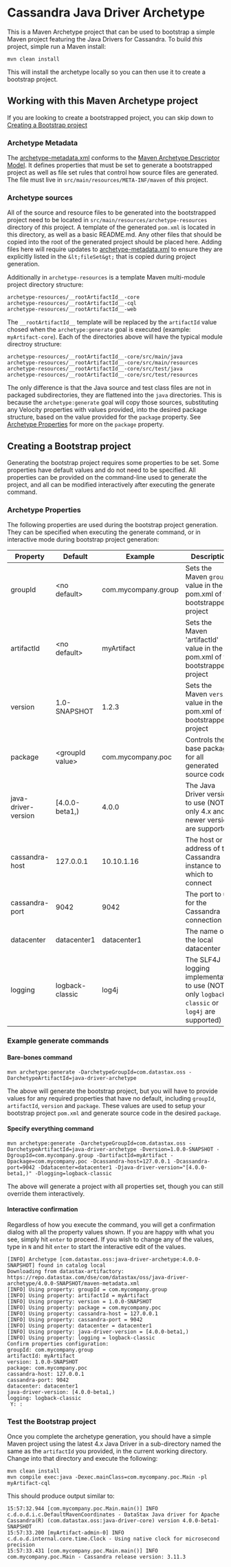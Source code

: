 
# Cassandra Java Driver Archetype

This is a Maven Archetype project that can be used to bootstrap a simple Maven project featuring the
Java Drivers for Cassandra. To build _this_ project, simple run a Maven install:

```
mvn clean install
```

This will install the archetype locally so you can then use it to create a bootstrap project.

## Working with this Maven Archetype project
If you are looking to create a bootstrapped project, you can skip down to
[Creating a Bootstrap project](#creating-a-bootstrap-project)

### Archetype Metadata
The [archetype-metadata.xml][1] conforms to the [Maven Archetype Descriptor Model][2]. It defines
properties that must be set to generate a bootstrapped project as well as file set rules that control
how source files are generated. The file must live in `src/main/resources/META-INF/maven` of _this_
project.

### Archetype sources
All of the source and resource files to be generated into the bootstrapped project need to be
located in `src/main/resources/archetype-resources` directory of _this_ project. A template of the
generated `pom.xml` is located in this directory, as well as a basic README.md. Any other files that
should be copied into the root of the generated project should be placed here. Adding files here
will require updates to [archetype-metadata.xml][1] to ensure they are explicitly listed in the
`&lt;fileSet&gt;` that is copied during project generation.

Additionally in `archetype-resources` is a template Maven multi-module project directory structure:

```
archetype-resources/__rootArtifactId__-core
archetype-resources/__rootArtifactId__-cql
archetype-resources/__rootArtifactId__-web
```

The `__rootArtifactId__` template will be replaced by the `artifactId` value chosed when the
`archetype:generate` goal is executed (example: `myArtifact-core`). Each of the directories above
will have the typical module directroy structure:

```
archetype-resources/__rootArtifactId__-core/src/main/java
archetype-resources/__rootArtifactId__-core/src/main/resources
archetype-resources/__rootArtifactId__-core/src/test/java
archetype-resources/__rootArtifactId__-core/src/test/resources
```

The only difference is that the Java source and test class files are not in packaged subdirectories,
they are flattened into the `java` directories. This is because the `archetype:generate` goal will
copy those sources, substituting any Velocity properties with values provided, into the desired
package structure, based on the value provided for the `package` property. See
[Archetype Properties](#archetype-properties) for more on the `package` property.

## Creating a Bootstrap project

Generating the bootstrap project requires some properties to be set. Some properties have default
values and do not need to be specified. All properties can be provided on the command-line used to
generate the project, and all can be modified interactively after executing the generate command.

### Archetype Properties
The following properties are used during the bootstrap project generation. They can be specified
when executing the generate command, or in interactive mode during bootstrap project generation:

| Property            | Default               | Example             | Description |
| ------------------- | --------------------- | ------------------- | ------------|
| groupId             | &lt;no default&gt;    | com.mycompany.group | Sets the Maven `groupId` value in the pom.xml of the bootstrapped project |
| artifactId          | &lt;no default&gt;    | myArtifact          | Sets the Maven 'artifactId' value in the pom.xml of the bootstrapped project |
| version             | 1.0-SNAPSHOT          | 1.2.3               | Sets the Maven `version` value in the pom.xml of the bootstrapped project |
| package             | &lt;groupId value&gt; | com.mycompany.poc   | Controls the base package for all generated source code |
| java-driver-version | [4.0.0-beta1,)        | 4.0.0               | The Java Driver version to use (NOTE: only 4.x and newer versions are supported) |
| cassandra-host      | 127.0.0.1             | 10.10.1.16          | The host or IP address of the Cassandra instance to which to connect |
| cassandra-port      | 9042                  | 9042                | The port to use for the Cassandra connection |
| datacenter          | datacenter1           | datacenter1         | The name of the local datacenter |
| logging             | logback-classic       | log4j               | The SLF4J logging implementation to use (NOTE: only `logback-classic` or `log4j` are supported)

### Example generate commands

#### Bare-bones command
```
mvn archetype:generate -DarchetypeGroupId=com.datastax.oss -DarchetypeArtifactId=java-driver-archetype
```
The above will generate the bootstrap project, but you will have to provide values for any required
properties that have no default, including `groupId`, `artifactId`, `version` and `package`. These
values are used to setup your bootstrap project `pom.xml` and generate source code in the desired
`package`.

#### Specify everything command
```
mvn archetype:generate -DarchetypeGroupId=com.datastax.oss -DarchetypeArtifactId=java-driver-archetype -Dversion=1.0.0-SNAPSHOT -DgroupId=com.mycompany.group -DartifactId=myArtifact -Dpackage=com.mycompany.poc -Dcassandra-host=127.0.0.1 -Dcassandra-port=9042 -Ddatacenter=datacenter1 -Djava-driver-version="[4.0.0-beta1,)" -Dlogging=logback-classic
```
The above will generate a project with all properties set, though you can still override them
interactively.

#### Interactive confirmation
Regardless of how you execute the command, you will get a confirmation dialog with all the property
values shown. If you are happy with what you see, simply hit `enter` to proceed. If you wish to
change any of the values, type in `N` and hit `enter` to start the interactive edit of the values.

```
[INFO] Archetype [com.datastax.oss:java-driver-archetype:4.0.0-SNAPSHOT] found in catalog local
Downloading from datastax-artifactory: https://repo.datastax.com/dse/com/datastax/oss/java-driver-archetype/4.0.0-SNAPSHOT/maven-metadata.xml
[INFO] Using property: groupId = com.mycompany.group
[INFO] Using property: artifactId = myArtifact
[INFO] Using property: version = 1.0.0-SNAPSHOT
[INFO] Using property: package = com.mycompany.poc
[INFO] Using property: cassandra-host = 127.0.0.1
[INFO] Using property: cassandra-port = 9042
[INFO] Using property: datacenter = datacenter1
[INFO] Using property: java-driver-version = [4.0.0-beta1,)
[INFO] Using property: logging = logback-classic
Confirm properties configuration:
groupId: com.mycompany.group
artifactId: myArtifact
version: 1.0.0-SNAPSHOT
package: com.mycompany.poc
cassandra-host: 127.0.0.1
cassandra-port: 9042
datacenter: datacenter1
java-driver-version: [4.0.0-beta1,)
logging: logback-classic
 Y: :
```

### Test the Bootstrap project

Once you complete the archetype generation, you should have a simple Maven project using the latest
4.x Java Driver in a sub-directory named the same as the `artifactId` you provided, in the current
working directory. Change into that directory and execute the following:

```
mvn clean install
mvn compile exec:java -Dexec.mainClass=com.mycompany.poc.Main -pl myArtifact-cql
```

This should produce output similar to:

```
15:57:32.944 [com.mycompany.poc.Main.main()] INFO  c.d.o.d.i.c.DefaultMavenCoordinates - DataStax Java driver for Apache Cassandra(R) (com.datastax.oss:java-driver-core) version 4.0.0-beta1-SNAPSHOT
15:57:33.200 [myArtifact-admin-0] INFO  c.d.o.d.internal.core.time.Clock - Using native clock for microsecond precision
15:57:33.431 [com.mycompany.poc.Main.main()] INFO  com.mycompany.poc.Main - Cassandra release version: 3.11.3
```

[1]: ../blob/master/src/main/resources/META-INF/maven/archetype-metadata.xml
[2]: http://maven.apache.org/archetype/archetype-models/archetype-descriptor/archetype-descriptor.html